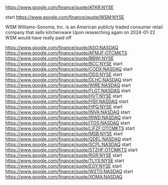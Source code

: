 https://www.google.com/finance/quote/ATKR:NYSE

start https://www.google.com/finance/quote/WSM:NYSE

WSM Williams-Sonoma, Inc. is an American publicly traded consumer retail company that sells kitchenware
Upon researching again on 2024-01-22 WSM would have really paid off

https://www.google.com/finance/quote/ASO:NASDAQ
https://www.google.com/finance/quote/AFMJF:OTCMKTS
https://www.google.com/finance/quote/BBWI:NYSE
https://www.google.com/finance/quote/BCC:NYSE
start https://www.google.com/finance/quote/CODX:NASDAQ
start https://www.google.com/finance/quote/DDS:NYSE
start https://www.google.com/finance/quote/DLHC:NASDAQ
start https://www.google.com/finance/quote/WIRE:NASDAQ
start https://www.google.com/finance/quote/FLGT:NASDAQ
start https://www.google.com/finance/quote/HVT:NYSE
start https://www.google.com/finance/quote/HSII:NASDAQ
start https://www.google.com/finance/quote/HPQ:NYSE
start https://www.google.com/finance/quote/INVA:NASDAQ
start https://www.google.com/finance/quote/IRWD:NASDAQ
start https://www.google.com/finance/quote/ITOS:NASDAQ
start https://www.google.com/finance/quote/LIFZF:OTCMKTS
start https://www.google.com/finance/quote/MSB:NYSE
start https://www.google.com/finance/quote/QDEL:NASDAQ
start https://www.google.com/finance/quote/SCPL:NASDAQ
start https://www.google.com/finance/quote/STZHF:OTCMKTS
start https://www.google.com/finance/quote/RGR:NYSE
start https://www.google.com/finance/quote/TLYS:NYSE
start https://www.google.com/finance/quote/EGY:NYSE
start https://www.google.com/finance/quote/WSTG:NASDAQ
start https://www.google.com/finance/quote/XOMA:NASDAQ

